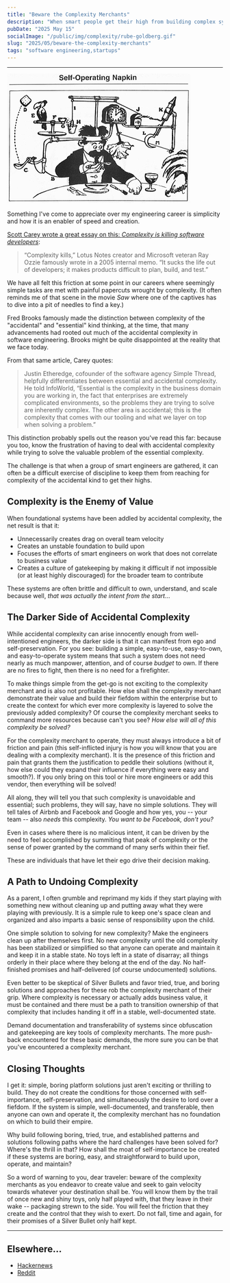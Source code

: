 ```yaml
---
title: "Beware the Complexity Merchants"
description: "When smart people get their high from building complex systems to solve simple problems, you're not going to have a good time"
pubDate: "2025 May 15"
socialImage: "/public/img/complexity/rube-goldberg.gif"
slug: "2025/05/beware-the-complexity-merchants"
tags: "software engineering,startups"
---
```


----

![Example of a Rube Goldberg machine](/public/img/complexity/rube-goldberg.gif)

Something I've come to appreciate over my engineering career is simplicity and how it is an enabler of speed and creation.

[Scott Carey wrote a great essay on this: *Complexity is killing software developers*](https://www.infoworld.com/article/2270714/complexity-is-killing-software-developers.html):

> “Complexity kills,” Lotus Notes creator and Microsoft veteran Ray Ozzie famously wrote in a 2005 internal memo. “It sucks the life out of developers; it makes products difficult to plan, build, and test.”

We have all felt this friction at some point in our careers where seemingly simple tasks are met with painful papercuts wrought by complexity.  (It often reminds me of that scene in the movie *Saw* where one of the captives has to dive into a pit of needles to find a key.)

Fred Brooks famously made the distinction between complexity of the "accidental" and "essential" kind thinking, at the time, that many advancements had rooted out much of the accidental complexity in software engineering.  Brooks might be quite disappointed at the reality that we face today.

From that same article, Carey quotes:

> Justin Etheredge, cofounder of the software agency Simple Thread, helpfully differentiates between essential and accidental complexity. He told InfoWorld, “Essential is the complexity in the business domain you are working in, the fact that enterprises are extremely complicated environments, so the problems they are trying to solve are inherently complex. The other area is accidental; this is the complexity that comes with our tooling and what we layer on top when solving a problem.”

This distinction probably spells out the reason you've read this far: because you too, know the frustration of having to deal with accidental complexity while trying to solve the valuable problem of the essential complexity.

The challenge is that when a group of smart engineers are gathered, it can often be a difficult exercise of discipline to keep them from reaching for complexity of the accidental kind to get their highs.

## Complexity is the Enemy of Value

When foundational systems have been addled by accidental complexity, the net result is that it:

- Unnecessarily creates drag on overall team velocity
- Creates an unstable foundation to build upon
- Focuses the efforts of smart engineers on work that does not correlate to business value
- Creates a culture of gatekeeping by making it difficult if not impossible (or at least highly discouraged) for the broader team to contribute

These systems are often brittle and difficult to own, understand, and scale because well, *that was actually the intent from the start*...

## The Darker Side of Accidental Complexity

While accidental complexity can arise innocently enough from well-intentioned engineers, the darker side is that it can manifest from ego and self-preservation.  For you see: building a simple, easy-to-use, easy-to-own, and easy-to-operate system means that such a system does not need nearly as much manpower, attention, and of course *budget* to own.  If there are no fires to fight, then there is no need for a firefighter.

To make things simple from the get-go is not exciting to the complexity merchant and is also not profitable.  How else shall the complexity merchant demonstrate their value and build their fiefdom within the enterprise but to create the context for which ever more complexity is layered to solve the previously added complexity?  Of course the complexity merchant seeks to command more resources because can't you see? *How else will all of this complexity be solved?*

For the complexity merchant to operate, they must always introduce a bit of friction and pain (this self-inflicted injury is how you will know that you are dealing with a complexity merchant).  It is the presence of this friction and pain that grants them the justification to peddle their solutions (without it, how else could they expand their influence if everything were easy and smooth?).  If you only bring on this tool or hire more engineers or add this vendor, then everything will be solved!

All along, they will tell you that such complexity is unavoidable and essential; such problems, they will say, have no simple solutions.  They will tell tales of Airbnb and Facebook and Google and how yes, you -- your team -- also *needs* this complexity.  *You want to be Facebook, don't you?*

Even in cases where there is no malicious intent, it can be driven by the need to feel accomplished by summiting that peak of complexity or the sense of power granted by the command of many serfs within their fief.

These are individuals that have let their ego drive their decision making.

## A Path to Undoing Complexity

As a parent, I often grumble and reprimand my kids if they start playing with something new without cleaning up and putting away what they were playing with previously.  It is a simple rule to keep one's space clean and organized and also imparts a basic sense of responsibility upon the child.

One simple solution to solving for new complexity?  Make the engineers clean up after themselves first.  No new complexity until the old complexity has been stabilized or simplified so that anyone can operate and maintain it and keep it in a stable state.  No toys left in a state of disarray; all things orderly in their place where they belong at the end of the day.  No half-finished promises and half-delivered (of course undocumented) solutions.

Even better to be skeptical of Silver Bullets and favor tried, true, and boring solutions and approaches for these rob the complexity merchant of their grip.  Where complexity is necessary or actually adds business value, it must be contained and there must be a path to transition ownership of that complexity that includes handing it off in a stable, well-documented state.

Demand documentation and transferability of systems since obfuscation and gatekeeping are key tools of complexity merchants. The more push-back encountered for these basic demands, the more sure you can be that you've encountered a complexity merchant.

## Closing Thoughts

I get it: simple, boring platform solutions just aren't exciting or thrilling to build.  They do not create the conditions for those concerned with self-importance, self-preservation, and simultaneously the desire to lord over a fiefdom.  If the system is simple, well-documented, and transferable, then anyone can own and operate it, the complexity merchant has no foundation on which to build their empire.

Why build following boring, tried, true, and established patterns and solutions following paths where the hard challenges have been solved for?  Where's the thrill in that?  How shall the moat of self-importance be created if these systems are boring, easy, and straightforward to build upon, operate, and maintain?

So a word of warning to you, dear traveler: beware of the complexity merchants as you endeavor to create value and seek to gain velocity towards whatever your destination shall be.  You will know them by the trail of once new and shiny toys, only half played with, that they leave in their wake -- packaging strewn to the side.  You will feel the friction that they create and the control that they wish to exert.  Do not fall, time and again, for their promises of a Silver Bullet only half kept.

---

## Elsewhere...

- [Hackernews](https://news.ycombinator.com/item?id=44090302)
- [Reddit](https://www.reddit.com/r/programming/comments/1kny3em/beware_the_complexity_merchants/)
